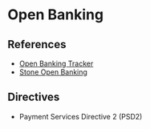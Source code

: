 # Open Banking

<!--
https://www.openbanking.org.uk/customers/what-is-open-banking/

https://github.com/stone-co/go-stone-openbank

https://www.udemy.com/course/open-banking/
https://www.udemy.com/course/a-course-on-api-and-open-banking-gdpr-by-piyush-singh/
https://www.udemy.com/course/build-eu-gdpr-data-protection-compliance-from-scratch-cipt/
https://www.udemy.com/course/story-of-digital-banking/
https://wso2.com/training/open-banking

https://www.bb.com.br/pbb/pagina-inicial/solucoes-digitais/open-banking-no-bb#/
https://www.itau.com.br/open-banking/
https://blog.nubank.com.br/o-que-e-open-banking/
https://docs.openbank.stone.com.br/
https://dashboard.openbankingbrasil.org.br/
-->

## References

- [Open Banking Tracker](https://openbankingtracker.com)
- [Stone Open Banking](https://docs.openbank.stone.com.br/)

## Directives

- Payment Services Directive 2 (PSD2)
